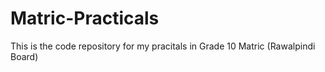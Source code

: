 # Matric-Practicals
This is the code repository  for my pracitals in Grade 10 Matric (Rawalpindi Board)
